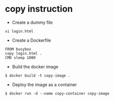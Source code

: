 # copy instruction

- Create a dummy file

```
vi login.html 
```

- Create a Dockerfile

```
FROM busybox
copy login.html .
CMD sleep 1000
```

- Build the docker image

```
$ docker build -t copy-image .
```

- Deploy the image as a container

```
$ docker run -d --name copy-container copy-image 
```
